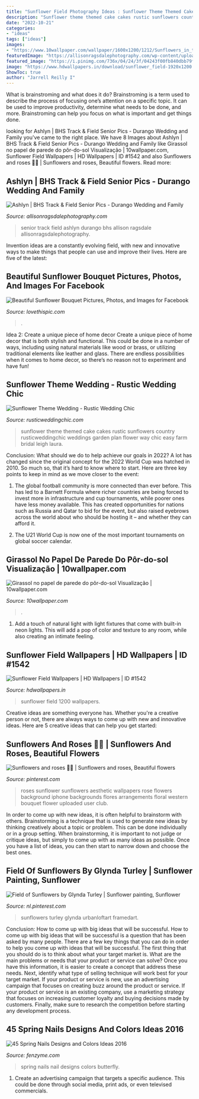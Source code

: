 ```yaml
---
title: "Sunflower Field Photography Ideas : Sunflower Theme Themed Cake Cakes Rustic Sunflowers Country Rusticweddingchic Weddings Garden Plan Flower Way Chic Easy Farm Bridal Leigh Laura"
description: "Sunflower theme themed cake cakes rustic sunflowers country rusticweddingchic weddings garden plan flower way chic easy farm bridal leigh laura"
date: "2022-10-21"
categories:
- "ideas"
tags: ["ideas"]
images:
- "https://www.10wallpaper.com/wallpaper/1600x1200/1212/Sunflowers_in_the_sunset_wallpaper_1600x1200.jpg"
featuredImage: "https://allisonragsdalephotography.com/wp-content/uploads/2013/08/allisonragsdalephotography-1217.jpg"
featured_image: "https://i.pinimg.com/736x/04/24/3f/04243f00fb840dbb79f197339ea31830.jpg"
image: "https://www.hdwallpapers.in/download/sunflower_field-1920x1200.jpg"
ShowToc: true
author: "Jarrell Reilly I"
---
```



What is brainstroming and what does it do?
Brainstroming is a term used to describe the process of focusing one’s attention on a specific topic. It can be used to improve productivity, determine what needs to be done, and more. Brainstroming can help you focus on what is important and get things done.

	

		
looking for Ashlyn | BHS Track &amp; Field Senior Pics - Durango Wedding and Family you've came to the right place. We have 8 Images about Ashlyn | BHS Track &amp; Field Senior Pics - Durango Wedding and Family like Girassol no papel de parede do pôr-do-sol Visualização | 10wallpaper.com, Sunflower Field Wallpapers | HD Wallpapers | ID #1542 and also Sunflowers and roses 🌹🌻 | Sunflowers and roses, Beautiful flowers. Read more:
		
    
## Ashlyn | BHS Track &amp; Field Senior Pics - Durango Wedding And Family

<img loading=lazy src="https://allisonragsdalephotography.com/wp-content/uploads/2013/08/allisonragsdalephotography-1217.jpg" onerror="this.onerror=null;this.src='https://tse2.mm.bing.net/th?id=OIP.JlBPhlrNWzF9oAGafvPwpwHaLI&amp;pid=15.1';" alt="Ashlyn | BHS Track &amp; Field Senior Pics - Durango Wedding and Family">

_Source: allisonragsdalephotography.com_

>senior track field ashlyn durango bhs allison ragsdale allisonragsdalephotography. 

	

Invention ideas are a constantly evolving field, with new and innovative ways to make things that people can use and improve their lives. Here are five of the latest:

    
## Beautiful Sunflower Bouquet Pictures, Photos, And Images For Facebook

<img loading=lazy src="http://www.lovethispic.com/uploaded_images/83509-Beautiful-Sunflower-Bouquet.jpeg" onerror="this.onerror=null;this.src='https://tse1.mm.bing.net/th?id=OIP.eL6Egh_zsm5wN1MlIrLr7QHaLG&amp;pid=15.1';" alt="Beautiful Sunflower Bouquet Pictures, Photos, and Images for Facebook">

_Source: lovethispic.com_

>. 

	

Idea 2: Create a unique piece of home decor
Create a unique piece of home decor that is both stylish and functional. This could be done in a number of ways, including using natural materials like wood or brass, or utilizing traditional elements like leather and glass. There are endless possibilities when it comes to home decor, so there’s no reason not to experiment and have fun!

    
## Sunflower Theme Wedding - Rustic Wedding Chic

<img loading=lazy src="http://rusticweddingchic.com/wp-content/uploads/2012/05/Hahn_Davis_Laura_Leigh_Photo_611DAVISLauraLeighPhoto_low-590x887.jpg" onerror="this.onerror=null;this.src='https://tse3.mm.bing.net/th?id=OIP.B8iJPuTBIQAn56BBxCzpXwHaLI&amp;pid=15.1';" alt="Sunflower Theme Wedding - Rustic Wedding Chic">

_Source: rusticweddingchic.com_

>sunflower theme themed cake cakes rustic sunflowers country rusticweddingchic weddings garden plan flower way chic easy farm bridal leigh laura. 

	

Conclusion: What should we do to help achieve our goals in 2022?
A lot has changed since the original concept for the 2022 World Cup was hatched in 2010. So much so, that it’s hard to know where to start. Here are three key points to keep in mind as we move closer to the event:
1. The global football community is more connected than ever before. This has led to a Barnett Formula where richer countries are being forced to invest more in infrastructure and cup tournaments, while poorer ones have less money available. This has created opportunities for nations such as Russia and Qatar to bid for the event, but also raised eyebrows across the world about who should be hosting it – and whether they can afford it.

2. The U21 World Cup is now one of the most important tournaments on global soccer calendar.

    
## Girassol No Papel De Parede Do Pôr-do-sol Visualização | 10wallpaper.com

<img loading=lazy src="https://www.10wallpaper.com/wallpaper/1600x1200/1212/Sunflowers_in_the_sunset_wallpaper_1600x1200.jpg" onerror="this.onerror=null;this.src='https://tse3.mm.bing.net/th?id=OIP.xKSptfVWbbdUnPfwSlK0qwHaFj&amp;pid=15.1';" alt="Girassol no papel de parede do pôr-do-sol Visualização | 10wallpaper.com">

_Source: 10wallpaper.com_

>. 

	

1. Add a touch of natural light with light fixtures that come with built-in neon lights. This will add a pop of color and texture to any room, while also creating an intimate feeling.

    
## Sunflower Field Wallpapers | HD Wallpapers | ID #1542

<img loading=lazy src="https://www.hdwallpapers.in/download/sunflower_field-1920x1200.jpg" onerror="this.onerror=null;this.src='https://tse3.mm.bing.net/th?id=OIP.qemSuBbZAEP1V_747drG4AHaEo&amp;pid=15.1';" alt="Sunflower Field Wallpapers | HD Wallpapers | ID #1542">

_Source: hdwallpapers.in_

>sunflower field 1200 wallpapers. 

	

Creative ideas are something everyone has. Whether you're a creative person or not, there are always ways to come up with new and innovative ideas. Here are 5 creative ideas that can help you get started: 

    
## Sunflowers And Roses 🌹🌻 | Sunflowers And Roses, Beautiful Flowers

<img loading=lazy src="https://i.pinimg.com/736x/04/24/3f/04243f00fb840dbb79f197339ea31830.jpg" onerror="this.onerror=null;this.src='https://tse3.mm.bing.net/th?id=OIP.p71dFW2qpcCyKjuN5DFcHQHaJ3&amp;pid=15.1';" alt="Sunflowers and roses 🌹🌻 | Sunflowers and roses, Beautiful flowers">

_Source: pinterest.com_

>roses sunflower sunflowers aesthetic wallpapers rose flowers background iphone backgrounds flores arrangements floral western bouquet flower uploaded user club. 

	

In order to come up with new ideas, it is often helpful to brainstorm with others. Brainstorming is a technique that is used to generate new ideas by thinking creatively about a topic or problem. This can be done individually or in a group setting. When brainstorming, it is important to not judge or critique ideas, but simply to come up with as many ideas as possible. Once you have a list of ideas, you can then start to narrow down and choose the best ones.

    
## Field Of Sunflowers By Glynda Turley | Sunflower Painting, Sunflower

<img loading=lazy src="https://i.pinimg.com/736x/79/a4/67/79a46708f4ec1102f21fc13d1456e2b7--field-of-sunflowers-sunflower-print.jpg" onerror="this.onerror=null;this.src='https://tse2.mm.bing.net/th?id=OIP.ZG-Bt4ll4j47yq8XULTGTgAAAA&amp;pid=15.1';" alt="Field of Sunflowers by Glynda Turley | Sunflower painting, Sunflower">

_Source: nl.pinterest.com_

>sunflowers turley glynda urbanloftart framedart. 

	

Conclusion: How to come up with big ideas that will be successful.
How to come up with big ideas that will be successful is a question that has been asked by many people. There are a few key things that you can do in order to help you come up with ideas that will be successful. The first thing that you should do is to think about what your target market is. What are the main problems or needs that your product or service can solve? Once you have this information, it is easier to create a concept that address these needs. Next, identify what type of selling technique will work best for your target market. If your product or service is new, use an advertising campaign that focuses on creating buzz around the product or service. If your product or service is an existing company, use a marketing strategy that focuses on increasing customer loyalty and buying decisions made by customers. Finally, make sure to research the competition before starting any development process.

    
## 45 Spring Nails Designs And Colors Ideas 2016

<img loading=lazy src="http://www.fenzyme.com/wp-content/uploads/2015/11/Spring-Nails-Designs-and-Colors-Ideas-37.jpg" onerror="this.onerror=null;this.src='https://tse1.mm.bing.net/th?id=OIP.0I4VGHT0xbdVDX1pe7DfkgHaKl&amp;pid=15.1';" alt="45 Spring Nails Designs and Colors Ideas 2016">

_Source: fenzyme.com_

>spring nails nail designs colors butterfly. 

	

1. Create an advertising campaign that targets a specific audience. This could be done through social media, print ads, or even televised commercials.

